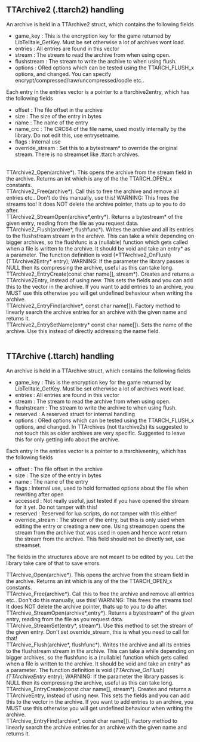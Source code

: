 ## TTArchive2 (.ttarch2) handling

An archive is held in a TTArchive2 struct, which contains the following fields
- game_key : This is the encryption key for the game returned by LibTelltale_GetKey. Must be set otherwise a lot of archives wont load.
- entries : All entries are found in this vector
- stream : The stream to read the archive from when using open.
- flushstream : The stream to write the archive to when using flush.
- options : ORed options which can be tested using the TTARCH_FLUSH_x options, and changed. You can specify encrypt/compressed/raw/uncompressed/oodle etc..

Each entry in the entries vector is a pointer to a ttarchive2entry, which has the following fields 
- offset : The file offset in the archive
- size : The size of the entry in bytes
- name : The name of the entry
- name_crc : The CRC64 of the file name, used mostly internally by the library. Do not edit this, use entrysetname. 
- flags : Internal use
- override_stream : Set this to a bytestream* to override the original stream. There is no streamset like .ttarch archives.
<br />
TTArchive2_Open(archive*). This opens the archive from the stream field in the archive. Returns an int which is any of the the TTARCH_OPEN_x constants.<br />
TTArchive2_Free(archive*). Call this to free the archive and remove all entries etc.. Don't do this manually, use this! WARNING: This frees the streams too! It does NOT delete the archive pointer, thats up to you to do after.<br />
TTArchive2_StreamOpen(archive*,entry*). Returns a bytestream* of the given entry, reading from the file as you request data.<br />
TTArchive2_Flush(archive*, flushfunc*). Writes the archive and all its entries to the flushstream stream in the archive. This can take a while depending on bigger archives, so the flushfunc is a (nullable) function which gets called when a file is written to the archive. It should be void and take an entry* as a parameter. The function definition is void (*TTArchive2_OnFlush)(TTArchive2Entry* entry); WARNING: If the parameter the library passes is NULL then its compressing the archive, useful as this can take long.<br />
TTArchive2_EntryCreate(const char name[], stream*). Creates and returns a TTArchive2Entry, instead of using new. This sets the fields and you can add this to the vector in the archive. If you want to add entries to an archive, you MUST use this otherwise you will get undefined behaviour when writing the archive.<br />
TTArchive2_EntryFind(archive*, const char name[]). Factory method to linearly search the archive entries for an archive with the given name and returns it.<br />
TTArchive2_EntrySetName(entry* const char name[]). Sets the name of the archive. Use this instead of directly addressing the name field.<br /><br />

## TTArchive (.ttarch) handling

An archive is held in a TTArchive struct, which contains the following fields
- game_key : This is the encryption key for the game returned by LibTelltale_GetKey. Must be set otherwise a lot of archives wont load.
- entries : All entries are found in this vector
- stream : The stream to read the archive from when using open.
- flushstream : The stream to write the archive to when using flush.
- reserved : A reserved struct for internal handling
- options : ORed options which can be tested using the TTARCH_FLUSH_x options, and changed. In TTArchives (not ttarchive2s) its suggested to not touch this as older archives are very specific. Suggested to leave this for only getting info about the archive.

Each entry in the entries vector is a pointer to a ttarchiveentry, which has the following fields 
- offset : The file offset in the archive
- size : The size of the entry in bytes
- name : The name of the entry
- flags : Internal use, used to hold formatted options about the file when rewriting after open
- accessed : Not really useful, just tested if you have opened the stream for it yet. Do not tamper with this!
- reserved : Reserved for lua scripts, do not tamper with this either!
- override_stream : The stream of the entry, but this is only used when editing the entry or creating a new one. Using streamopen opens the stream from the archive that was used in open and hence wont return the stream from the archive. This field should not be directly set, use streamset. 

The fields in the structures above are not meant to be edited by you. Let the library take care of that to save errors.<br />

TTArchive_Open(archive*). This opens the archive from the stream field in the archive. Returns an int which is any of the the TTARCH_OPEN_x constants.<br />
TTArchive_Free(archive*). Call this to free the archive and remove all entries etc.. Don't do this manually, use this! WARNING: This frees the streams too! It does NOT delete the archive pointer, thats up to you to do after.<br />
TTArchive_StreamOpen(archive*,entry*). Returns a bytestream* of the given entry, reading from the file as you request data.<br />
TTArchive_StreamSet(entry*, stream*). Use this method to set the stream of the given entry. Don't set override_stream, this is what you need to call for that!<br />
TTArchive_Flush(archive*, flushfunc*). Writes the archive and all its entries to the flushstream stream in the archive. This can take a while depending on bigger archives, so the flushfunc is a (nullable) function which gets called when a file is written to the archive. It should be void and take an entry* as a parameter. The function definition is void (*TTArchive_OnFlush)(TTArchiveEntry* entry); WARNING: If the parameter the library passes is NULL then its compressing the archive, useful as this can take long.<br />
TTArchive_EntryCreate(const char name[], stream*). Creates and returns a TTArchiveEntry, instead of using new. This sets the fields and you can add this to the vector in the archive. If you want to add entries to an archive, you MUST use this otherwise you will get undefined behaviour when writing the archive.<br />
TTArchive_EntryFind(archive*, const char name[]). Factory method to linearly search the archive entries for an archive with the given name and returns it.<br />
